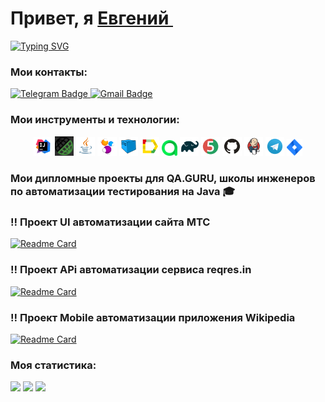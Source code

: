 <h1>Привет, я  <a href="(https://github.com/JSheFF92)" target="_blank"> Евгений </a><img src="https://github.com/blackcater/blackcater/raw/main/images/Hi.gif" height="32" alt=""/> </h1>

[![Typing SVG](https://readme-typing-svg.herokuapp.com?color=%2336BCF7&lines=Я+AQA+Engineer)](https://git.io/typing-svg)


### Мои контакты:
  <a href="https://t.me/EvgenyiShev">
    <img src="https://img.shields.io/badge/Telegram-blue?style=for-the-badge&logo=telegram&logoColor=white" alt="Telegram Badge"/>
  </a>

  <a href="mailto:shevchuk_1992@list.ru">
    <img src="https://img.shields.io/badge/@Mail.ru-blue?style=for-the-badge&logo=mail&logoColor=white" alt="Gmail Badge"/>
  </a>



 ### Мои инструменты и технологии:
<p align="center">
<img width="6%" title="IntelliJ IDEA" src="media/logo/Intelij_IDEA.svg">
<img width="6%" title="RestAssured" src="media/logo/RestAssured.png">
<img width="6%" title="Java" src="media/logo/Java.svg">
<img width="6%" title="Selenide" src="media/logo/Selenide.svg">
<img width="6%" title="Selenoid" src="media/logo/Selenoid.svg">
<img width="6%" title="Allure Report" src="media/logo/Allure_Report.svg">
<img width="5%" title="Allure TestOps" src="media/logo/AllureTestOps.svg">
<img width="6%" title="Gradle" src="media/logo/Gradle.svg">
<img width="6%" title="JUnit5" src="media/logo/JUnit5.svg">
<img width="6%" title="GitHub" src="media/logo/GitHub.svg">
<img width="6%" title="Jenkins" src="media/logo/Jenkins.svg">
<img width="6%" title="Telegram" src="media/logo/Telegram.svg">
<img width="5%" title="Jira" src="media/logo/Jira.svg">
</p>

 ### Мои дипломные проекты для QA.GURU, школы инженеров по автоматизации тестирования на Java :mortar_board:

### :bangbang: Проект UI автоматизации сайта МТС
[![Readme Card](https://github-readme-stats.vercel.app/api/pin/?username=JSheFF92&repo=MTS-autotests)](https://github.com/JSheFF92/MTS-autotests)

### :bangbang: Проект APi автоматизации  сервиса reqres.in
[![Readme Card](https://github-readme-stats.vercel.app/api/pin/?username=JSheFF92&repo=API_Diplom)](https://github.com/JSheFF92/API_Diplom)

### :bangbang: Проект Mobile автоматизации приложения Wikipedia 
[![Readme Card](https://github-readme-stats.vercel.app/api/pin/?username=JSheFF92&repo=Mobile_Diplom)](https://github.com/JSheFF92/Mobile_Diplom)

### Моя статистика:
![](https://github-profile-summary-cards.vercel.app/api/cards/profile-details?username=JSheff92&theme=solarized_dark)
![](https://github-profile-summary-cards.vercel.app/api/cards/stats?username=DaurB&theme=solarized_dark)
![](https://github-profile-summary-cards.vercel.app/api/cards/repos-per-language?username=DaurB&theme=solarized_dark)
